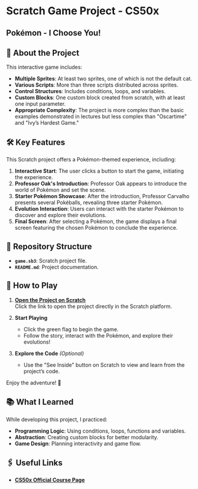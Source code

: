 # Scratch Game Project - CS50x
## Pokémon - I Choose You!

## 🚀 About the Project  
This interactive game includes:  
- **Multiple Sprites**: At least two sprites, one of which is not the default cat.  
- **Various Scripts**: More than three scripts distributed across sprites.  
- **Control Structures**: Includes conditions, loops, and variables.  
- **Custom Blocks**: One custom block created from scratch, with at least one input parameter.  
- **Appropriate Complexity**: The project is more complex than the basic examples demonstrated in lectures but less complex than "Oscartime" and "Ivy’s Hardest Game."  

## 🛠️ Key Features  
This Scratch project offers a Pokémon-themed experience, including:  
1. **Interactive Start**: The user clicks a button to start the game, initiating the experience.  
2. **Professor Oak's Introduction**: Professor Oak appears to introduce the world of Pokémon and set the scene.  
3. **Starter Pokémon Showcase**: After the introduction, Professor Carvalho presents several Pokéballs, revealing three starter Pokémon.  
4. **Evolution Interaction**: Users can interact with the starter Pokémon to discover and explore their evolutions.  
5. **Final Screen**: After selecting a Pokémon, the game displays a final screen featuring the chosen Pokémon to conclude the experience.  

## 📁 Repository Structure  
- **`game.sb3`**: Scratch project file.  
- **`README.md`**: Project documentation.  

## 🌟 How to Play  
1. **[Open the Project on Scratch](https://scratch.mit.edu/projects/1122699936/)**  
   Click the link to open the project directly in the Scratch platform.  

2. **Start Playing**  
   - Click the green flag to begin the game.  
   - Follow the story, interact with the Pokémon, and explore their evolutions!  

3. **Explore the Code** *(Optional)*  
   - Use the "See Inside" button on Scratch to view and learn from the project’s code.  

Enjoy the adventure! 🚀  

## 📚 What I Learned  
While developing this project, I practiced:  
- **Programming Logic**: Using conditions, loops, functions and variables.  
- **Abstraction**: Creating custom blocks for better modularity.  
- **Game Design**: Planning interactivity and game flow.  

## 🖇️ Useful Links  
- **[CS50x Official Course Page](https://pll.harvard.edu/course/cs50-introduction-computer-science)**  
